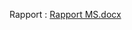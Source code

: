 
Rapport : [Rapport MS.docx](https://github.com/riadi-1/Location-Car/files/14001367/Rapport.MS.docx)

